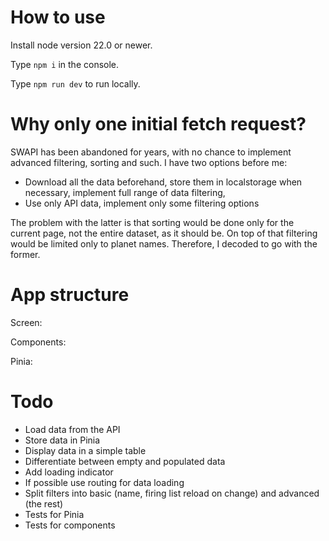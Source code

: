 # How to use

Install node version 22.0 or newer.

Type `npm i` in the console.

Type `npm run dev` to run locally.

# Why only one initial fetch request?

SWAPI has been abandoned for years, with no chance to implement advanced filtering, sorting and such. I have two options before
me:

- Download all the data beforehand, store them in localstorage when necessary, implement full range of data filtering,
- Use only API data, implement only some filtering options

The problem with the latter is that sorting would be done only for the current page, not the entire dataset, as it should be. On
top of that filtering would be limited only to planet names. Therefore, I decoded to go with the former.

# App structure

Screen:

Components:

Pinia:

# Todo

- Load data from the API
- Store data in Pinia
- Display data in a simple table
- Differentiate between empty and populated data
- Add loading indicator
- If possible use routing for data loading
- Split filters into basic (name, firing list reload on change) and advanced (the rest)
- Tests for Pinia
- Tests for components
